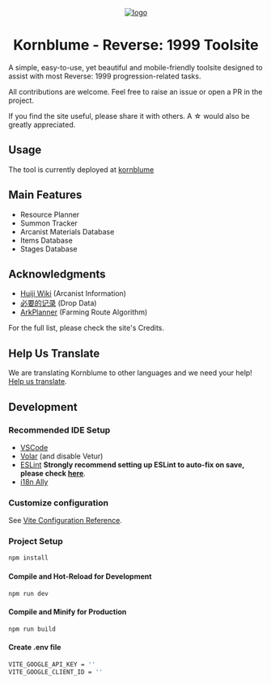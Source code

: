 <div align="center">

[![logo](https://raw.githubusercontent.com/windbow27/kornblume/refs/heads/main/public/images/items/common/logo.webp)](https://github.com/windbow27/kornblume)

# Kornblume - Reverse: 1999 Toolsite

</div>

A simple, easy-to-use, yet beautiful and mobile-friendly toolsite designed to assist with most Reverse: 1999 progression-related tasks.

All contributions are welcome. Feel free to raise an issue or open a PR in the project.

If you find the site useful, please share it with others. A ☆ would also be greatly appreciated.

## Usage
The tool is currently deployed at [kornblume](https://windbow27.github.io/kornblume/)

## Main Features
- Resource Planner
- Summon Tracker
- Arcanist Materials Database
- Items Database
- Stages Database

## Acknowledgments
- [Huiji Wiki](https://res1999.huijiwiki.com/wiki/%E9%A6%96%E9%A1%B5) (Arcanist Information)
- [必要的记录](https://www.kdocs.cn/l/cd5MWeCl5bKw) (Drop Data)
- [ArkPlanner](https://penguin-stats.io/planner) (Farming Route Algorithm)

For the full list, please check the site's Credits.

## Help Us Translate
We are translating Kornblume to other languages and we need your help! [Help us translate](https://github.com/windbow27/kornblume/blob/main/lang/README.md).


## Development
### Recommended IDE Setup

 - [VSCode](https://code.visualstudio.com/)
 - [Volar](https://marketplace.visualstudio.com/items?itemName=Vue.volar) (and disable Vetur)
 - [ESLint](https://marketplace.visualstudio.com/items?itemName=dbaeumer.vscode-eslint)
      **Strongly recommend setting up ESLint to auto-fix on save, please check [here](https://www.digitalocean.com/community/tutorials/workflow-auto-eslinting#step-4-adding-code-actions-on-save)**.
 - [i18n Ally](https://marketplace.visualstudio.com/items?itemName=lokalise.i18n-ally)

### Customize configuration

See [Vite Configuration Reference](https://vitejs.dev/config/).

### Project Setup

```sh
npm install
```

#### Compile and Hot-Reload for Development

```sh
npm run dev
```

#### Compile and Minify for Production

```sh
npm run build
```

#### Create .env file
```sh
VITE_GOOGLE_API_KEY = ''
VITE_GOOGLE_CLIENT_ID = ''
```
